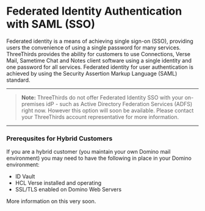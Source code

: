 # Federated Identity Authentication with SAML (SSO)
Federated identity is a means of achieving single sign-on (SSO), providing users the convenience of using a single password for many services. ThreeThirds provides the ability for customers to use Connections, Verse Mail, Sametime Chat and Notes client software using a single identity and one password for all services. Federated identity for user authentication is achieved by using the Security Assertion Markup Language (SAML) standard.

---

> **Note:** ThreeThirds do not offer Federated Identity SSO with your on-premises idP - such as Active Directory Federation Services (ADFS) right now. However this option will soon be available. Please contact your ThreeThirds account representative for more information.

---

### Prerequsites for Hybrid Customers
If you are a hybrid customer (you maintain your own Domino mail environment) you may need to have the following in place in your Domino environment:

* ID Vault
* HCL Verse installed and operating
* SSL/TLS enabled on Domino Web Servers

More information on this very soon.

